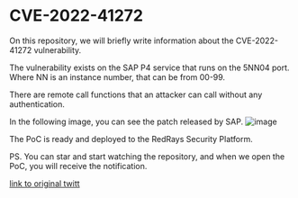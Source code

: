 # CVE-2022-41272

On this repository, we will briefly write information about the CVE-2022-41272 vulnerability.

The vulnerability exists on the SAP P4 service that runs on the 5NN04 port. Where NN is an instance number, that can be from 00-99.

There are remote call functions that an attacker can call without any authentication. 

In the following image, you can see the patch released by SAP. 
![image](https://user-images.githubusercontent.com/7976421/207416778-0e20c035-7182-4482-b266-923c4c5f7999.png)

The PoC is ready and deployed to the RedRays Security Platform. 

PS. You can star and start watching the repository, and when we open the PoC, you will receive the notification. 

[link to original twitt](https://twitter.com/vah_13/status/1602620606280859648)
